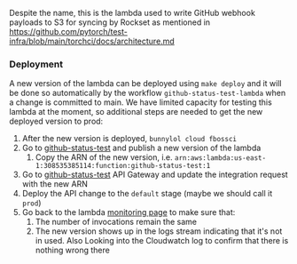 Despite the name, this is the lambda used to write GitHub webhook payloads to S3 for syncing by Rockset as mentioned
in https://github.com/pytorch/test-infra/blob/main/torchci/docs/architecture.md

### Deployment

A new version of the lambda can be deployed using `make deploy` and it will be done so automatically by the workflow
`github-status-test-lambda` when a change is committed to main. We have limited capacity for testing this lambda at
the moment, so additional steps are needed to get the new deployed version to prod:

1. After the new version is deployed, `bunnylol cloud fbossci`
2. Go to [github-status-test](https://us-east-1.console.aws.amazon.com/lambda/home?region=us-east-1#/functions/github-status-test?tab=versions) and publish a new version of the lambda
   1. Copy the ARN of the new version, i.e. `arn:aws:lambda:us-east-1:308535385114:function:github-status-test:1`
3. Go to [github-status-test](https://us-east-1.console.aws.amazon.com/apigateway/home?region=us-east-1#/apis/jqogootqqe/resources/clc02o/methods/ANY) API Gateway and update the integration request with the new ARN
4. Deploy the API change to the `default` stage (maybe we should call it `prod`)
5. Go back to the lambda [monitoring page](https://us-east-1.console.aws.amazon.com/lambda/home?region=us-east-1#/functions/github-status-test?tab=monitoring) to make sure that:
   1. The number of invocations remain the same
   2. The new version shows up in the logs stream indicating that it's not in used. Also Looking into the Cloudwatch log to confirm that there is nothing wrong there